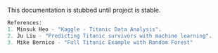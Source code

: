This documentation is stubbed until project is stable.

```python
References:
1. Minsuk Heo - "Kaggle - Titanic Data Analysis".
2. Ju Liu - "Predicting Titanic survivors with machine learning".
3. Mike Bernico - "Full Titanic Example with Random Forest"

